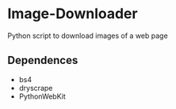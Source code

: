 # Image-Downloader
Python script to download images of a web page

## Dependences
 - bs4
 - dryscrape
 - PythonWebKit
